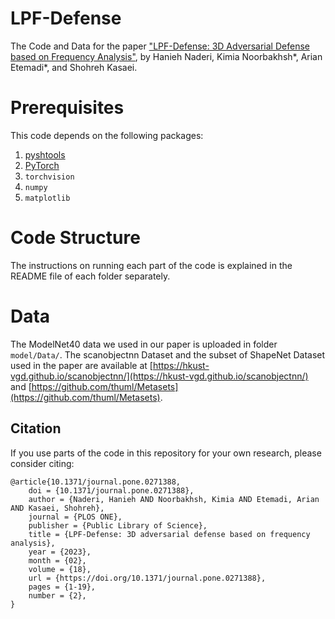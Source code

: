# LPF-Defense

The Code and Data for the paper ["LPF-Defense: 3D Adversarial Defense
based on Frequency Analysis"](https://journals.plos.org/plosone/article?id=10.1371/journal.pone.0271388), by Hanieh Naderi, Kimia Noorbakhsh*, Arian Etemadi*, and Shohreh Kasaei.

# Prerequisites
This code depends on the following packages:

 1. [pyshtools](https://shtools.github.io/SHTOOLS/using-with-python.html)
 2. [PyTorch](https://pytorch.org/)
 3. `torchvision`
 4. `numpy`
 5. `matplotlib`

# Code Structure
The instructions on running each part of the code is explained in the README file of each folder separately. 

# Data
The ModelNet40 data we used in our paper is uploaded in folder `model/Data/`. The scanobjectnn Dataset and the subset of ShapeNet Dataset used in the paper are available at [https://hkust-vgd.github.io/scanobjectnn/](https://hkust-vgd.github.io/scanobjectnn/) and [https://github.com/thuml/Metasets](https://github.com/thuml/Metasets).

## Citation
If you use parts of the code in this repository for your own research, please consider citing:

```
@article{10.1371/journal.pone.0271388,
    doi = {10.1371/journal.pone.0271388},
    author = {Naderi, Hanieh AND Noorbakhsh, Kimia AND Etemadi, Arian AND Kasaei, Shohreh},
    journal = {PLOS ONE},
    publisher = {Public Library of Science},
    title = {LPF-Defense: 3D adversarial defense based on frequency analysis},
    year = {2023},
    month = {02},
    volume = {18},
    url = {https://doi.org/10.1371/journal.pone.0271388},
    pages = {1-19},
    number = {2},
}
```
